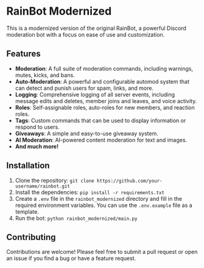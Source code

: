 # RainBot Modernized

This is a modernized version of the original RainBot, a powerful Discord moderation bot with a focus on ease of use and customization.

## Features

- **Moderation**: A full suite of moderation commands, including warnings, mutes, kicks, and bans.
- **Auto-Moderation**: A powerful and configurable automod system that can detect and punish users for spam, links, and more.
- **Logging**: Comprehensive logging of all server events, including message edits and deletes, member joins and leaves, and voice activity.
- **Roles**: Self-assignable roles, auto-roles for new members, and reaction roles.
- **Tags**: Custom commands that can be used to display information or respond to users.
- **Giveaways**: A simple and easy-to-use giveaway system.
- **AI Moderation**: AI-powered content moderation for text and images.
- **And much more!**

## Installation

1.  Clone the repository: `git clone https://github.com/your-username/rainbot.git`
2.  Install the dependencies: `pip install -r requirements.txt`
3.  Create a `.env` file in the `rainbot_modernized` directory and fill in the required environment variables. You can use the `.env.example` file as a template.
4.  Run the bot: `python rainbot_modernized/main.py`

## Contributing

Contributions are welcome! Please feel free to submit a pull request or open an issue if you find a bug or have a feature request.
